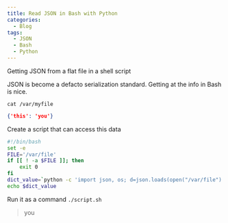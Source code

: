 ```yaml
---
title: Read JSON in Bash with Python
categories:
  - Blog
tags:
  - JSON
  - Bash
  - Python
---
```


Getting JSON from a flat file in a shell script

JSON is become a defacto serialization standard. Getting at the info in Bash is nice.

`cat /var/myfile`

```json
{'this': 'you'}
```

Create a script that can access this data

```bash
#!/bin/bash
set -e
FILE='/var/file'
if [[ ! -a $FILE ]]; then
    exit 0
fi
dict_value=`python -c 'import json, os; d=json.loads(open("/var/file").read()); print d["this"]'`
echo $dict_value
```

Run it as a command `./script.sh`

> you
